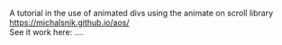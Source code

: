 A tutorial in the use of animated divs using the animate on scroll library https://michalsnik.github.io/aos/  
See it work here: .... 
